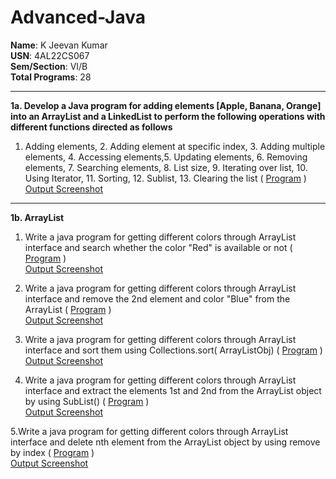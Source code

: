 # Advanced-Java
 **Name**: K Jeevan Kumar  
**USN**: 4AL22CS067  
**Sem/Section**: VI/B  
**Total Programs**: 28  

---
**1a.  Develop a Java program for adding elements [Apple, Banana, Orange] into an ArrayList and a LinkedList to perform the following operations with different functions directed as
follows<br>**
1. Adding elements, 2. Adding element at specific index, 3. Adding multiple elements, 4. Accessing elements,5. Updating elements, 6. Removing elements, 7. Searching elements, 8. List
size, 9. Iterating over list, 10. Using Iterator, 11. Sorting, 12. Sublist, 13. Clearing the list ( [Program](https://github.com/jeevankumar812/Advanced-Java/blob/main/ListInterfaceDemo/ListInterfaceDemo.java) )<br>
[Output Screenshot](https://github.com/jeevankumar812/Advanced-Java/blob/main/ListInterfaceDemo/ListInterfaceDemo_Output.png)

---
  
**1b. ArrayList**
1. Write a java program for getting different colors through ArrayList interface and search whether the color "Red" is available or not ( [Program](https://github.com/jeevankumar812/Advanced-Java/blob/main/ListInterfaceDemo/ArrayList/Contains_Red.java) )<br>
[Output Screenshot](https://github.com/jeevankumar812/Advanced-Java/blob/main/ListInterfaceDemo/ArrayList/Contains_Red-op.png)<br>

2. Write a java program for getting different colors through ArrayList interface and remove the 2nd element and color "Blue" from the ArrayList ( [Program](https://github.com/jeevankumar812/Advanced-Java/blob/main/ListInterfaceDemo/ArrayList/Remove.java) )<br>
[Output Screenshot](https://github.com/jeevankumar812/Advanced-Java/blob/main/ListInterfaceDemo/ArrayList/Remove-op.png)<br>

3. Write a java program for getting different colors through ArrayList interface and sort them using Collections.sort( ArrayListObj)
( [Program](https://github.com/jeevankumar812/Advanced-Java/blob/main/ListInterfaceDemo/ArrayList/Array_Sort.java) )<br>
[Output Screenshot](https://github.com/jeevankumar812/Advanced-Java/blob/main/ListInterfaceDemo/ArrayList/Array_Sort-op.png)<br>

4. Write a java program for getting different colors through ArrayList interface and extract the elements 1st and 2nd from the ArrayList object by using SubList() ( [Program](https://github.com/jeevankumar812/Advanced-Java/blob/main/ListInterfaceDemo/ArrayList/Array_SubList.java) )<br>
[Output Screenshot](https://github.com/jeevankumar812/Advanced-Java/blob/main/ListInterfaceDemo/ArrayList/Array_Sublist-op.png)

5.Write a java program for getting different colors through ArrayList interface and delete nth element from the ArrayList object by using remove by index ( [Program]() )<br>
[Output Screenshot](https://github.com/jeevankumar812/Advanced-Java/blob/main/ListInterfaceDemo/ArrayList/RemoveNthElement-op.png)
